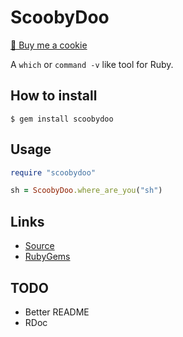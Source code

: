 # ScoobyDoo

<a href="https://www.buymeacoffee.com/mjwhitta">🍪 Buy me a cookie</a>

A `which` or `command -v` like tool for Ruby.

## How to install

```
$ gem install scoobydoo
```

## Usage

```ruby
require "scoobydoo"

sh = ScoobyDoo.where_are_you("sh")
```

## Links

- [Source](https://gitlab.com/mjwhitta/scoobydoo)
- [RubyGems](https://rubygems.org/gems/scoobydoo)

## TODO

- Better README
- RDoc
